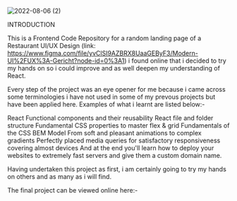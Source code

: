 ![2022-08-06 (2)](https://user-images.githubusercontent.com/94818747/183226110-3c9a20ac-cfc5-4ad3-a0eb-23bfb547e20f.png)



INTRODUCTION

This is a Frontend Code Repository for a random landing page of a Restaurant UI/UX Design (link: https://www.figma.com/file/yvClSI9AZBRX8UaaGEByF3/Modern-UI%2FUX%3A-Gericht?node-id=0%3A1) i found online that i decided to try my hands on so i could improve and as well deepen my understanding of React.

Every step of the project was an eye opener for me because i came across some terminologies i have not used in some of my prevous projects but have been applied here. Examples of what i learnt are listed below:-

React Functional components and their reusability
React file and folder structure
Fundamental CSS properties to master flex & grid
Fundamentals of the CSS BEM Model
From soft and pleasant animations to complex gradients
Perfectly placed media queries for satisfactory responsiveness covering almost devices
And at the end you'll learn how to deploy your websites to extremely fast servers and give them a custom domain name.

Having undertaken this project as first, i am certainly going to try my hands on others and as many as i will find.

The final project can be viewed online here:- 
